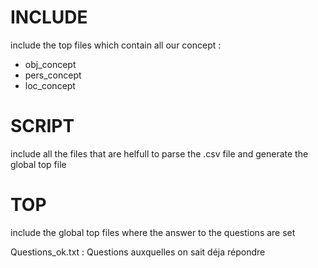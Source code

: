 # INCLUDE
include the top files which contain all our concept : 
  - obj_concept
  - pers_concept
  - loc_concept

# SCRIPT
include all the files that are helfull to parse the .csv file and generate the global top file

# TOP
include the global top files where the answer to the questions are set

Questions_ok.txt : Questions auxquelles on sait déja répondre
